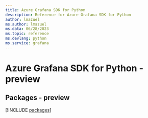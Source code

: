 ```yaml
---
title: Azure Grafana SDK for Python
description: Reference for Azure Grafana SDK for Python
author: lmazuel
ms.author: lmazuel
ms.data: 06/28/2023
ms.topic: reference
ms.devlang: python
ms.service: grafana
---
```

# Azure Grafana SDK for Python - preview
## Packages - preview
[!INCLUDE [packages](grafana-index.md)]